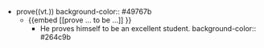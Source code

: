 - prove((vt.))
  background-color:: #49767b
	- {{embed [[prove ... to be ...]] }}
		- He proves himself to be an excellent student.
		  background-color:: #264c9b